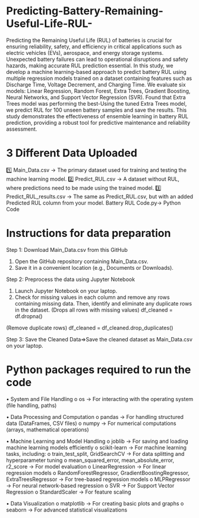 # Predicting-Battery-Remaining-Useful-Life-RUL-
Predicting the Remaining Useful Life (RUL) of batteries is crucial for ensuring reliability, safety, and efficiency in critical applications such as electric vehicles (EVs), aerospace, and energy storage systems. Unexpected battery failures can lead to operational disruptions and safety hazards, making accurate RUL prediction essential. In this study, we develop a machine learning-based approach to predict battery RUL using multiple regression models trained on a dataset containing features such as Discharge Time, Voltage Decrement, and Charging Time. We evaluate six models: Linear Regression, Random Forest, Extra Trees, Gradient Boosting, Neural Networks, and Support Vector Regression (SVR).
Found that Extra Trees model was performing the best-Using the tuned Extra Trees model, we predict RUL for 100 unseen battery samples and save the results. This study demonstrates the effectiveness of ensemble learning in battery RUL prediction, providing a robust tool for predictive maintenance and reliability assessment.


# 3 Different Data Uploaded
1️⃣ Main_Data.csv → The primary dataset used for training and testing the machine learning model.
2️⃣ Predict_RUL.csv → A dataset without RUL, where predictions need to be made using the trained model.
3️⃣ Predict_RUL_results.csv → The same as Predict_RUL.csv, but with an added Predicted RUL column from your model.
Battery RUL Code.py-> Python Code

# Instructions for data preparation
Step 1: Download Main_Data.csv from this GitHub
1.	Open the GitHub repository containing Main_Data.csv.
2.	Save it in a convenient location (e.g., Documents or Downloads).
   
Step 2: Preprocess the data using Jupyter Notebook
1.	Launch Jupyter Notebook on your laptop.
2.	Check for missing values in each column and remove any rows containing missing data. Then, identify and eliminate any duplicate rows in the dataset.
(Drops all rows with missing values)
df_cleaned = df.dropna()  

(Remove duplicate rows)
df_cleaned = df_cleaned.drop_duplicates()

Step 3: Save the Cleaned Data=>Save the cleaned dataset as  Main_Data.csv on your laptop.

# Python packages required to run the code
•	System and File Handling
o	os → For interacting with the operating system (file handling, paths)

•	Data Processing and Computation
o	pandas → For handling structured data (DataFrames, CSV files)
o	numpy → For numerical computations (arrays, mathematical operations)

•	Machine Learning and Model Handling
o	joblib → For saving and loading machine learning models efficiently
o	scikit-learn → For machine learning tasks, including: 
o	train_test_split, GridSearchCV → For data splitting and hyperparameter tuning
o	mean_squared_error, mean_absolute_error, r2_score → For model evaluation
o	LinearRegression → For linear regression models
o	RandomForestRegressor, GradientBoostingRegressor, ExtraTreesRegressor → For tree-based regression models
o	MLPRegressor → For neural network-based regression
o	SVR → For Support Vector Regression
o	StandardScaler → For feature scaling


•	Data Visualization
o	matplotlib → For creating basic plots and graphs
o	seaborn → For advanced statistical visualizations





